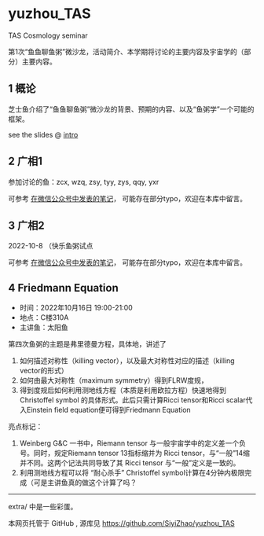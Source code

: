 # yuzhou_TAS

TAS Cosmology seminar

第1次“鱼鱼聊鱼粥”微沙龙，活动简介、本学期将讨论的主要内容及宇宙学的（部分）主要内容。

## 1 概论

芝士鱼介绍了“鱼鱼聊鱼粥”微沙龙的背景、预期的内容、以及“鱼粥学”一个可能的框架。

see the slides @
[intro](https://siyizhao.github.io/yuzhou_TAS/intro/index.html)

## 2 广相1

参加讨论的鱼：zcx, wzq, zsy, tyy, zys, qqy, yxr

可参考 [在微信公众号中发表的笔记](https://mp.weixin.qq.com/s/neNO3lazsxxd-yKx1l_Uyw)， 可能存在部分typo，欢迎在本库中留言。

## 3 广相2

2022-10-8
（快乐鱼粥试点

可参考 [在微信公众号中发表的笔记](https://mp.weixin.qq.com/s/7ChW5ZvHDnyrFSY-gVrR8w)， 可能存在部分typo，欢迎在本库中留言。


## 4 Friedmann Equation

- 时间：2022年10月16日 19:00-21:00
- 地点：C楼310A
- 主讲鱼：太阳鱼

第四次鱼粥的主题是弗里德曼方程，具体地，讲述了
1. 如何描述对称性（killing vector），以及最大对称性对应的描述（killing vector的形式）
2. 如何由最大对称性（maximum symmetry）得到FLRW度规，
3. 得到度规后如何利用测地线方程（本质是利用欧拉方程）快速地得到 Christoffel symbol 的具体形式。此后只需计算Ricci tensor和Ricci scalar代入Einstein field equation便可得到Friedmann Equation

亮点标记：
1. Weinberg G&C 一书中，Riemann tensor 与一般宇宙学中的定义差一个负号。同时，规定Riemann tensor 13指标缩并为 Ricci tensor，与“一般”14缩并不同。这两个记法共同导致了其 Ricci tensor 与“一般”定义是一致的。
2. 利用测地线方程可以将 “耐心杀手” Christoffel symbol计算在4分钟内极限完成（可是主讲鱼真的做这个计算了吗？

---

extra/ 中是一些彩蛋。 

本网页托管于 GitHub , 源库见 https://github.com/SiyiZhao/yuzhou_TAS 
